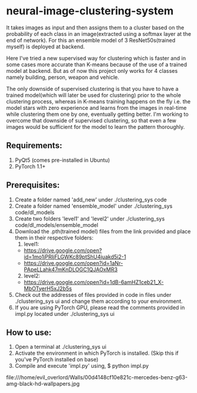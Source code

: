 # neural-image-clustering-system
It takes images as input and then assigns them to a cluster based on the probability of each class in an image(extracted using a softmax layer at the end of network). For this an ensemble model of 3 ResNet50s(trained myself) is deployed at backend.

Here I've tried a new supervised way for clustering which is faster and in some cases more accurate than K-means because of the use of a trained model at backend. But as of now this project only works for 4 classes namely building, person, weapon and vehicle.

The only downside of supervised clustering is that you have to have a trained model(which will later be used for clustering) prior to the whole clustering process, whereas in K-means training happens on the fly i.e. the model stars with zero experience and learns from the images in real-time while clustering them one by one, eventually getting better. I'm working to overcome that downside of supervised clustering, so that even a few images would be sufficient for the model to learn the pattern thoroughly.

## Requirements:
1. PyQt5 (comes pre-installed in Ubuntu)
2. PyTorch 1.1+

## Prerequisites:
1. Create a folder named 'add_new' under ./clustering_sys code
2. Create a folder named 'ensemble_model' under ./clustering_sys code/dl_models
3. Create two folders 'level1' and 'level2' under ./clustering_sys code/dl_models/ensemble_model
4. Download the .pth(trained model) files from the link provided and place them in their respective folders:
   1. level1:
   - https://drive.google.com/open?id=1mo1jPRIjFLGWKc89ptShU4juakd5i2-1
   - https://drive.google.com/open?id=1aNr-PApeLLahk47mKnDLOGC1QJAOxMR3
   2. level2:
   - https://drive.google.com/open?id=1dB-6amHZ1ceb21_X-MbOTyerH5xJ2b5s
5. Check out the addresses of files provided in code in files under ./clustering_sys ui and change them according to your environment.
6. If you are using PyTorch GPU, please read the comments provided in impl.py located under ./clustering_sys ui

## How to use:
1. Open a terminal at ./clustering_sys ui
2. Activate the environment in which PyTorch is installed. (Skip this if you've PyTorch installed on base)
3. Compile and execute 'impl.py' using, $ python impl.py

file:///home/evil_overlord/Walls/00d4148cf10e821c-mercedes-benz-g63-amg-black-hd-wallpapers.jpg
